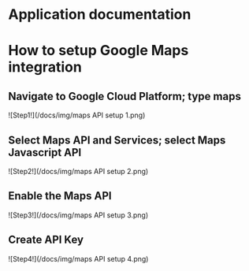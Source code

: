 # Application documentation

# How to setup Google Maps integration

## Navigate to Google Cloud Platform; type maps
![Step1!](/docs/img/maps API setup 1.png)

## Select Maps API and Services; select Maps Javascript API
![Step2!](/docs/img/maps API setup 2.png)

## Enable the Maps API
![Step3!](/docs/img/maps API setup 3.png)

## Create API Key
![Step4!](/docs/img/maps API setup 4.png)

